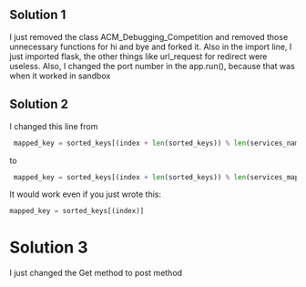 ## Solution 1

I just removed the class ACM_Debugging_Competition and removed those unnecessary functions for hi and bye and forked it. Also in the import line, I just imported flask, the other things like url_request for redirect were useless. Also, I changed the port number in the app.run(), because that was when it worked in sandbox

## Solution 2

I changed this line from
```Python
 mapped_key = sorted_keys[(index + len(sorted_keys)) % len(services_name)]
```

to
```Python
 mapped_key = sorted_keys[(index + len(sorted_keys)) % len(services_map)]
```

It would work even if you just wrote this: 
```Python
mapped_key = sorted_keys[(index)]
```

# Solution 3

I just changed the Get method to post method 
